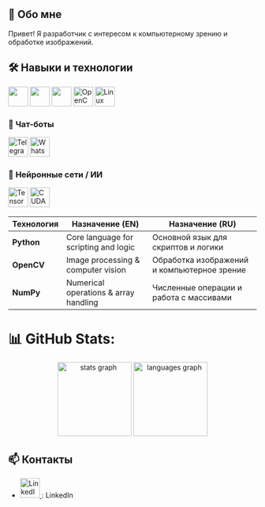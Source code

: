 
## 👋 Обо мне
Привет! Я разработчик с интересом к компьютерному зрению и обработке изображений.

## 🛠️ Навыки и технологии
<p align="left"> 
  <img src="https://cdn.jsdelivr.net/gh/devicons/devicon/icons/c/c-original.svg" height="40" /> 
  <img src="https://cdn.jsdelivr.net/gh/devicons/devicon/icons/cplusplus/cplusplus-original.svg" height="40" /> 
  <img src="https://cdn.jsdelivr.net/gh/devicons/devicon/icons/python/python-original.svg" height="40" /> 
  <img src="https://cdn.jsdelivr.net/gh/devicons/devicon/icons/opencv/opencv-original.svg" height="40" alt="OpenCV"/>
  <img src="https://cdn.jsdelivr.net/gh/devicons/devicon/icons/linux/linux-original.svg" height="40" alt="Linux"/>
</p>

### 🤖 **Чат-боты**
<p align="left"> 
  <img src="https://cdn.jsdelivr.net/gh/simple-icons/simple-icons/icons/telegram.svg" height="40" alt="Telegram" />
  <img src="https://cdn.jsdelivr.net/gh/simple-icons/simple-icons/icons/whatsapp.svg" height="40" alt="WhatsApp" />
</p>

### 🧠 **Нейронные сети / ИИ**
<p align="left"> 
<img src="https://cdn.jsdelivr.net/gh/devicons/devicon/icons/tensorflow/tensorflow-original.svg" height="40" alt="TensorFlow"/>
<img src="https://www.svgrepo.com/show/373541/cuda.svg" height="40" alt="CUDA Logo" height="40" alt="TensorFlow"/>
</p>


| Технология | Назначение (EN)                          | Назначение (RU)                                |
|------------|------------------------------------------|------------------------------------------------|
| **Python** | Core language for scripting and logic    | Основной язык для скриптов и логики            |
| **OpenCV** | Image processing & computer vision       | Обработка изображений и компьютерное зрение    |
| **NumPy**  | Numerical operations & array handling    | Численные операции и работа с массивами        |

# 📊 GitHub Stats:
<!---<img align="right" height="150" src="https://media.tenor.com/4HkLW40pwKgAAAAi/patrick-patrick-star.gif"  /> --->
<div align="center">
  <img src="https://github-readme-stats.vercel.app/api?username=End77&hide_title=false&hide_rank=false&show_icons=true&include_all_commits=true&count_private=true&disable_animations=false&theme=github_dark&locale=en&hide_border=false" height="150" alt="stats graph"  />
  <img src="https://github-readme-stats.vercel.app/api/top-langs?username=End77&locale=en&hide_title=false&layout=compact&card_width=320&langs_count=5&theme=github_dark&hide_border=false" height="150" alt="languages graph"  />
</div>


## 📫 Контакты
- [<img src="https://cdn.jsdelivr.net/gh/devicons/devicon/icons/linkedin/linkedin-original.svg" height="40" alt="LinkedIn"/>
](https://www.linkedin.com/in/end77) : LinkedIn





